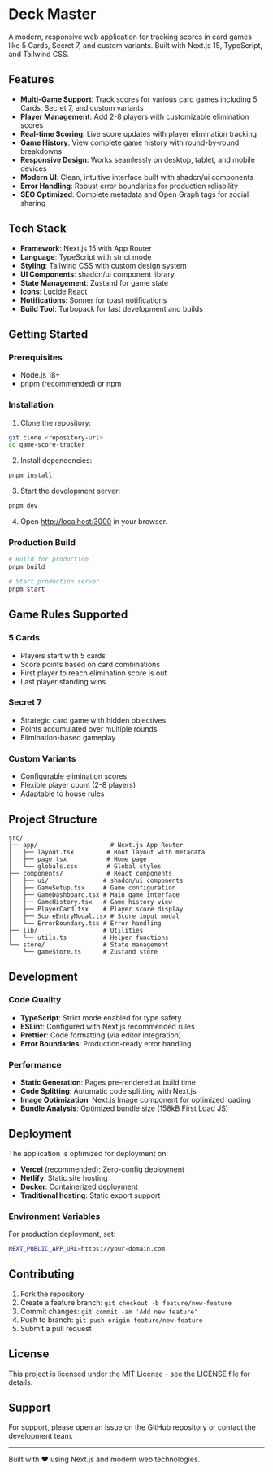 # Deck Master

A modern, responsive web application for tracking scores in card games like 5 Cards, Secret 7, and custom variants. Built with Next.js 15, TypeScript, and Tailwind CSS.

## Features

- **Multi-Game Support**: Track scores for various card games including 5 Cards, Secret 7, and custom variants
- **Player Management**: Add 2-8 players with customizable elimination scores
- **Real-time Scoring**: Live score updates with player elimination tracking
- **Game History**: View complete game history with round-by-round breakdowns
- **Responsive Design**: Works seamlessly on desktop, tablet, and mobile devices
- **Modern UI**: Clean, intuitive interface built with shadcn/ui components
- **Error Handling**: Robust error boundaries for production reliability
- **SEO Optimized**: Complete metadata and Open Graph tags for social sharing

## Tech Stack

- **Framework**: Next.js 15 with App Router
- **Language**: TypeScript with strict mode
- **Styling**: Tailwind CSS with custom design system
- **UI Components**: shadcn/ui component library
- **State Management**: Zustand for game state
- **Icons**: Lucide React
- **Notifications**: Sonner for toast notifications
- **Build Tool**: Turbopack for fast development and builds

## Getting Started

### Prerequisites

- Node.js 18+ 
- pnpm (recommended) or npm

### Installation

1. Clone the repository:
```bash
git clone <repository-url>
cd game-score-tracker
```

2. Install dependencies:
```bash
pnpm install
```

3. Start the development server:
```bash
pnpm dev
```

4. Open [http://localhost:3000](http://localhost:3000) in your browser.

### Production Build

```bash
# Build for production
pnpm build

# Start production server
pnpm start
```

## Game Rules Supported

### 5 Cards
- Players start with 5 cards
- Score points based on card combinations
- First player to reach elimination score is out
- Last player standing wins

### Secret 7
- Strategic card game with hidden objectives
- Points accumulated over multiple rounds
- Elimination-based gameplay

### Custom Variants
- Configurable elimination scores
- Flexible player count (2-8 players)
- Adaptable to house rules

## Project Structure

```
src/
├── app/                    # Next.js App Router
│   ├── layout.tsx         # Root layout with metadata
│   ├── page.tsx           # Home page
│   └── globals.css        # Global styles
├── components/            # React components
│   ├── ui/               # shadcn/ui components
│   ├── GameSetup.tsx     # Game configuration
│   ├── GameDashboard.tsx # Main game interface
│   ├── GameHistory.tsx   # Game history view
│   ├── PlayerCard.tsx    # Player score display
│   ├── ScoreEntryModal.tsx # Score input modal
│   └── ErrorBoundary.tsx # Error handling
├── lib/                  # Utilities
│   └── utils.ts          # Helper functions
└── store/                # State management
    └── gameStore.ts      # Zustand store
```

## Development

### Code Quality

- **TypeScript**: Strict mode enabled for type safety
- **ESLint**: Configured with Next.js recommended rules
- **Prettier**: Code formatting (via editor integration)
- **Error Boundaries**: Production-ready error handling

### Performance

- **Static Generation**: Pages pre-rendered at build time
- **Code Splitting**: Automatic code splitting with Next.js
- **Image Optimization**: Next.js Image component for optimized loading
- **Bundle Analysis**: Optimized bundle size (158kB First Load JS)

## Deployment

The application is optimized for deployment on:

- **Vercel** (recommended): Zero-config deployment
- **Netlify**: Static site hosting
- **Docker**: Containerized deployment
- **Traditional hosting**: Static export support

### Environment Variables

For production deployment, set:

```bash
NEXT_PUBLIC_APP_URL=https://your-domain.com
```

## Contributing

1. Fork the repository
2. Create a feature branch: `git checkout -b feature/new-feature`
3. Commit changes: `git commit -am 'Add new feature'`
4. Push to branch: `git push origin feature/new-feature`
5. Submit a pull request

## License

This project is licensed under the MIT License - see the LICENSE file for details.

## Support

For support, please open an issue on the GitHub repository or contact the development team.

---

Built with ❤️ using Next.js and modern web technologies.
